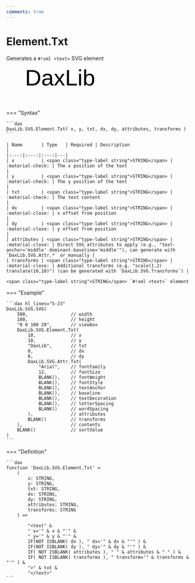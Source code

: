 ```yaml
---
comments: true
---
```


# Element.Txt

Generates a `#!xml <text>` SVG element

<svg width='500' height='100' viewbox= '0 0 100 20' xmlns='http://www.w3.org/2000/svg'><text x='10' y='10' dx='0' dy='0' font-family='Arial' font-size='12'  >DaxLib</text></svg>

=== "Syntax"

    ```dax
    DaxLib.SVG.Element.Txt( x, y, txt, dx, dy, attributes, transforms )
    ```

    | Name       | Type   | Required | Description                                                         |
    |:---:|:---:|:---:|---|
    | x          | <span class="type-label string">STRING</span> | :material-check: | The x position of the text                                         |
    | y          | <span class="type-label string">STRING</span> | :material-check: | The y position of the text                                         |
    | txt        | <span class="type-label string">STRING</span> | :material-check: | The text content                                                   |
    | dx         | <span class="type-label string">STRING</span> | :material-close: | x offset from position                                   |
    | dy         | <span class="type-label string">STRING</span> | :material-close: | y offset from position                                   |
    | attributes | <span class="type-label string">STRING</span> | :material-close: | Direct SVG attributes to apply (e.g., "text-anchor='middle' dominant-baseline='middle'"), can generate with `DaxLib.SVG.Attr.*` or manually |
    | transforms | <span class="type-label string">STRING</span> | :material-close: | Additional transforms (e.g. "scale(1.2) translate(10,10)") (can be generated with `DaxLib.SVG.Transforms`) |

    <span class="type-label string">STRING</span> `#!xml <text>` element

=== "Example"

    ```dax hl_lines="5-23"
    DaxLib.SVG.SVG( 
        500,                // width
        100,                // height
        "0 0 100 20",       // viewbox
        DaxLib.SVG.Element.Txt(
            10,             // x
            10, 	        // y
            "DaxLib",       // txt
            0,              // dx
            0,              // dy
            DaxLib.SVG.Attr.Txt(
                "Arial",    // fontFamily
                12,         // fontSize
                BLANK(),    // fontWeight
                BLANK(),    // fontStyle
                BLANK(),    // textAnchor
                BLANK(),    // baseline
                BLANK(),    // textDecoration
                BLANK(),    // letterSpacing
                BLANK()     // wordSpacing
            ),              // attributes
            BLANK()         // transforms
        ),                  // contents
        BLANK()             // sortValue
    )
    ```

=== "Definition"

    ```dax
    function 'DaxLib.SVG.Element.Txt' =
        (
            x: STRING,
            y: STRING,
            txt: STRING,
            dx: STRING,
            dy: STRING,
            attributes: STRING,
            transforms: STRING
        ) =>

            "<text" &
            " x='" & x & "'" &
            " y='" & y & "'" &
            IF(NOT ISBLANK( dx ), " dx='" & dx & "'" ) & 
            IF(NOT ISBLANK( dy ), " dy='" & dy & "'" ) &
            IF( NOT ISBLANK( attributes ), " " & attributes & " " ) &
            IF( NOT ISBLANK( transforms ), " transform='" & transforms & "'" ) &
            ">" & txt & 
            "</text>"
    ```